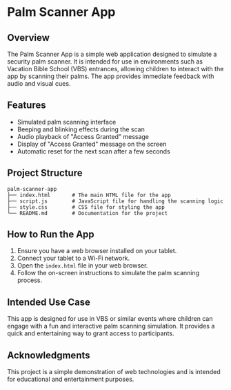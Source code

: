 # Palm Scanner App

## Overview
The Palm Scanner App is a simple web application designed to simulate a security palm scanner. It is intended for use in environments such as Vacation Bible School (VBS) entrances, allowing children to interact with the app by scanning their palms. The app provides immediate feedback with audio and visual cues.

## Features
- Simulated palm scanning interface
- Beeping and blinking effects during the scan
- Audio playback of "Access Granted" message
- Display of "Access Granted" message on the screen
- Automatic reset for the next scan after a few seconds

## Project Structure
```
palm-scanner-app
├── index.html       # The main HTML file for the app
├── script.js        # JavaScript file for handling the scanning logic
├── style.css        # CSS file for styling the app
└── README.md        # Documentation for the project
```

## How to Run the App
1. Ensure you have a web browser installed on your tablet.
2. Connect your tablet to a Wi-Fi network.
3. Open the `index.html` file in your web browser.
4. Follow the on-screen instructions to simulate the palm scanning process.

## Intended Use Case
This app is designed for use in VBS or similar events where children can engage with a fun and interactive palm scanning simulation. It provides a quick and entertaining way to grant access to participants. 

## Acknowledgments
This project is a simple demonstration of web technologies and is intended for educational and entertainment purposes.